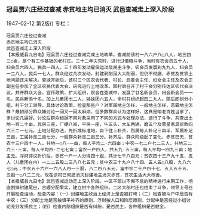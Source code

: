 ### 冠县贾六庄经过查减  赤贫地主均已消灭  武邑查减走上深入阶段

1947-02-12
第2版()
专栏：

    冠县贾六庄经过查减
    赤贫地主均已消灭
    武邑查减走上深入阶段
    【本报威县九日电】冠县贾六庄经过查减完成土地改革。查减前该村一八六户八○八人，地三四三○亩，是个有工作基础的老村庄。三十二年灾荒时，进行过借粮斗争，当时有农会员五十人，妇会员六四人，民兵一四人。三十四年发动雇佃运动及民主斗争，农会员发展到九九人，妇会员一二八人，民兵一七人。群众经过几次发动，封建剥削虽大大削弱，但仍不彻底，赤贫及贫农土地问题还未解决。查减开始后，该村三个区农会代表、村长、武委会主任、妇女会主任及农会正副主任参加了全区农民代表大会，研究进行土地改革。回村后召开了村干会分别传达区农代会决议，并开群众大会，宣传政策，扩大组织，农会在查减中，发展了廿名新会员，妇会新会员一一名，民兵新添十名，加上儿童团七二人，姊妹团六五人，全村共组织起四二九人。随后即划分小组，村干分工领导，具体讨论政策，检查那些户？对军属地主怎样，一般地主怎样，恶霸地主怎样？最初部分群众嫌讨论一回又一回太麻烦，但多数群众认为这样好，这真是咱老百姓当家了，多讨论几遍好。讨论后群众根据不同对象采用了不同的方式与处理办法，进行了斗争，共查出土地一百二十亩，瓦房三座，厂棚八间，平房一座，牛五头，大车两辆，磨五个及零星家具折款四六三二一七元。土地分配办法，先折成标准地，自下往上补齐，烈属每人补足三亩半，军属补足三亩，工属补足二亩七分，一般群众补足二亩三分。补齐后，群众阶级起了变化，赤贫已无，贫农十三户四十一人，共地一○八·一亩，每人平均二·六四亩；中农一七二户七二三人，共地三二六三·三亩，每人平均四·二七七亩；富农一户四人，共五九·五三亩，每人平均一四九三亩；地主无。浮财评议折价后，赤贫一户一人分得四十股，共计七千八百元；贫农四十三户九十五、五人（儿童团在内）一二二五股二三八八七五元；贫中农三十九户八十四、五人五○八股，九八六七○元；中农五十六户一六八人四一三股，八二四八五元，富中农二十户四十七、五人五十五、五股一○八二二元。现在该村已彻底消灭封建地主消灭赤贫，贫农生活大大改善。
    【本报威县九日电】武邑查减运动走上深入阶段。一区干部以不懈不怠的精神进行末期工作，彻底割掉封建尾巴，合理分配果实，建立村中各种组织。二区大部村庄也结束了斗争，领导上号召开展检查运动，检查内容：（一）封建地主政治上经济上是否被打垮；（二）检查被斗户中是否有中农；（三）分配土地是否按填平补齐的原则，浮财按人口和阶层原则，分配中是否经过小组讨论充分发扬民主；（四）检查内部组织是否有纠纷，是否民主，各种组织是否健全。
